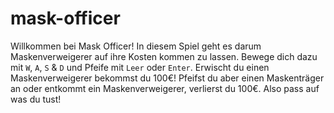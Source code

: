 # mask-officer
Willkommen bei Mask Officer!
In diesem Spiel geht es darum Maskenverweigerer auf ihre Kosten kommen zu lassen. Bewege dich dazu mit `W`, `A`, `S` & `D` und Pfeife mit `Leer` oder `Enter`. Erwischt du einen Maskenverweigerer bekommst du 100€! Pfeifst du aber einen Maskenträger an oder entkommt ein Maskenverweigerer, verlierst du 100€. Also pass auf was du tust!
